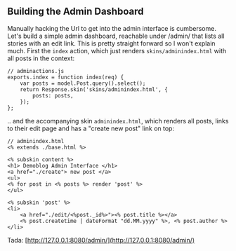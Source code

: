 Building the Admin Dashboard
------------------------------
Manually hacking the Url to get into the admin interface is cumbersome. Let's build a simple admin dashboard, reachable under /admin/ that lists all stories with an edit link. This is pretty straight forward so I won't explain much. First the `index` action, which just renders `skins/adminindex.html` with all posts in the context:

    // adminactions.js
    exports.index = function index(req) {
        var posts = model.Post.query().select();
        return Response.skin('skins/adminindex.html', {
            posts: posts,
        });
    };

.. and the accompanying skin `adminindex.html`, which renders all posts, links to their edit page and has a "create new post" link on top:

    // adminindex.html
    <% extends ./base.html %>

    <% subskin content %>
    <h1> Demoblog Admin Interface </h1>
    <a href="./create"> new post </a>
    <ul>
    <% for post in <% posts %> render 'post' %>
    </ul>

    <% subskin 'post' %>
    <li>
        <a href="./edit/<%post._id%>"><% post.title %></a>
        <% post.createtime | dateFormat "dd.MM.yyyy" %>, <% post.author %>
    </li>

Tada: [http://127.0.0.1:8080/admin/](http://127.0.0.1:8080/admin/)
